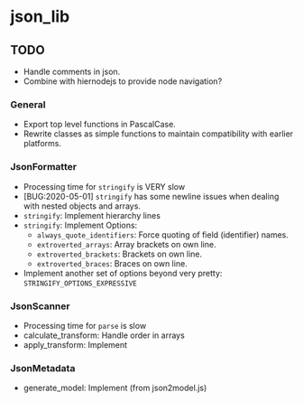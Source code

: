 
# json_lib


## TODO

- Handle comments in json.
- Combine with hiernodejs to provide node navigation?


### General

- Export top level functions in PascalCase.
- Rewrite classes as simple functions to maintain compatibility with earlier platforms.


### JsonFormatter

- Processing time for `stringify` is VERY slow
- [BUG:2020-05-01] `stringify` has some newline issues when dealing with nested objects and arrays.
- `stringify`: Implement hierarchy lines
- `stringify`: Implement Options:
	- `always_quote_identifiers`: Force quoting of field (identifier) names.
	- `extroverted_arrays`: Array brackets on own line.
	- `extroverted_brackets`: Brackets on own line.
	- `extroverted_braces`: Braces on own line.
- Implement another set of options beyond very pretty: `STRINGIFY_OPTIONS_EXPRESSIVE`


### JsonScanner

- Processing time for `parse` is slow
- calculate_transform: Handle order in arrays
- apply_transform: Implement


### JsonMetadata

- generate_model: Implement (from json2model.js)


